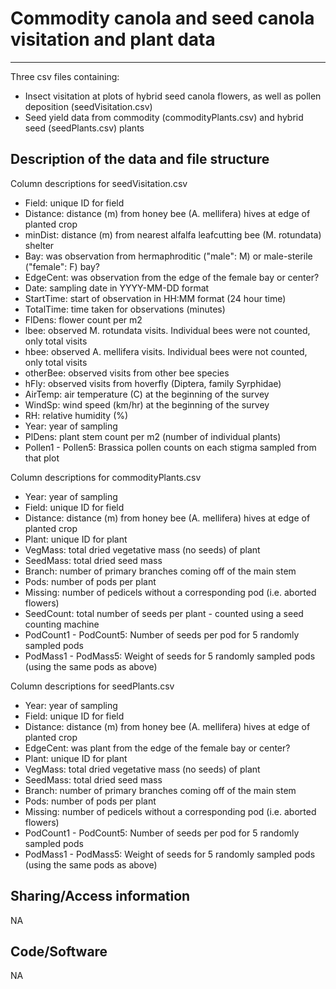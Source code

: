 # Commodity canola and seed canola visitation and plant data
---

Three csv files containing:

- Insect visitation at plots of hybrid seed canola flowers, as well as pollen deposition (seedVisitation.csv)
- Seed yield data from commodity (commodityPlants.csv) and hybrid seed (seedPlants.csv) plants

## Description of the data and file structure

Column descriptions for seedVisitation.csv

- Field: unique ID for field
- Distance: distance (m) from honey bee (A. mellifera) hives at edge of planted crop
- minDist: distance (m) from nearest alfalfa leafcutting bee (M. rotundata) shelter
- Bay: was observation from hermaphroditic ("male": M) or male-sterile ("female": F) bay?
- EdgeCent: was observation from the edge of the female bay or center?
- Date: sampling date in YYYY-MM-DD format
- StartTime: start of observation in HH:MM format (24 hour time)
- TotalTime: time taken for observations (minutes)
- FlDens: flower count per m2
- lbee: observed M. rotundata visits. Individual bees were not counted, only total visits
- hbee: observed A. mellifera visits. Individual bees were not counted, only total visits
- otherBee: observed visits from other bee species
- hFly: observed visits from hoverfly (Diptera, family Syrphidae)
- AirTemp: air temperature (C) at the beginning of the survey
- WindSp: wind speed (km/hr) at the beginning of the survey
- RH: relative humidity (%)
- Year: year of sampling
- PlDens: plant stem count per m2 (number of individual plants)
- Pollen1 - Pollen5: Brassica pollen counts on each stigma sampled from that plot

Column descriptions for commodityPlants.csv

- Year: year of sampling
- Field: unique ID for field
- Distance: distance (m) from honey bee (A. mellifera) hives at edge of planted crop
- Plant: unique ID for plant
- VegMass: total dried vegetative mass (no seeds) of plant
- SeedMass: total dried seed mass
- Branch: number of primary branches coming off of the main stem
- Pods: number of pods per plant
- Missing: number of pedicels without a corresponding pod (i.e. aborted flowers)
- SeedCount: total number of seeds per plant - counted using a seed counting machine
- PodCount1 - PodCount5: Number of seeds per pod for 5 randomly sampled pods
- PodMass1 - PodMass5: Weight of seeds for 5 randomly sampled pods (using the same pods as above)

Column descriptions for seedPlants.csv

- Year: year of sampling
- Field: unique ID for field
- Distance: distance (m) from honey bee (A. mellifera) hives at edge of planted crop
- EdgeCent: was plant from the edge of the female bay or center?
- Plant: unique ID for plant
- VegMass: total dried vegetative mass (no seeds) of plant
- SeedMass: total dried seed mass
- Branch: number of primary branches coming off of the main stem
- Pods: number of pods per plant
- Missing: number of pedicels without a corresponding pod (i.e. aborted flowers)
- PodCount1 - PodCount5: Number of seeds per pod for 5 randomly sampled pods
- PodMass1 - PodMass5: Weight of seeds for 5 randomly sampled pods (using the same pods as above)

## Sharing/Access information

NA

## Code/Software

NA